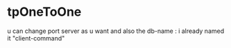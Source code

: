 # tpOneToOne
u can change port server as u want
and also the db-name : i already named it "client-command"
